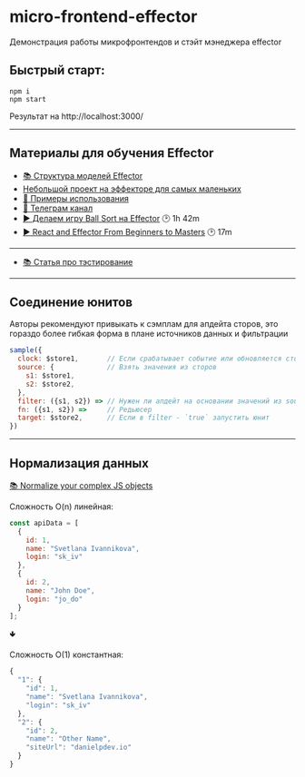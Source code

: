 # micro-frontend-effector
Демонстрация работы микрофронтендов и стэйт мэнеджера effector

## Быстрый старт:
```
npm i
npm start
```
Результат на http://localhost:3000/

---
## Материалы для обучения Effector

- [📚 Структура моделей Effector](https://sova.dev/ru/effector-model-structure/)
- [Небольшой проект на эффекторе для самых маленьких](https://github.com/omgpiu/effector-article/blob/master/README_ru.md)
- [🔗 Примеры использования](https://github.com/effector/awesome#examples)
- [💬 Телеграм канал](https://t.me/effector_ru)
- [▶️ Делаем игру Ball Sort на Effector](https://www.youtube.com/watch?v=tjjxIQd0E8c) 🕑 1h 42m
- [▶️ React and Effector From Beginners to Masters](https://www.youtube.com/watch?v=_m2XfYzBV2c) 🕑 17m

---
- [📚 Статья про тэстирование](https://dev.to/effector/the-best-part-of-effector-4c27)

---
## Соединение юнитов

Авторы рекомендуют привыкать к сэмплам для апдейта сторов, это гораздо более гибкая форма в плане источников данных и фильтрации

```js
sample({
  clock: $store1,       // Если срабатывает событие или обновляется стор
  source: {             // Взять значения из сторов
    s1: $store1,
    s2: $store2,
  }, 
  filter: ({s1, s2}) => // Нужен ли апдейт на основании значений из source?
  fn: ({s1, s2}) =>     // Редьюсер
  target: $store2,      // Если в filter - `true` запустить юнит
})
```
---
## Нормализация данных

[📚 Normalize your complex JS objects](https://dev.to/danielpdev/normalize-your-complex-js-objects-21d9)

Сложность O(n) линейная:

```js
const apiData = [
  {
    id: 1,
    name: "Svetlana Ivannikova",
    login: "sk_iv"
  },
  {
    id: 2,
    name: "John Doe",
    login: "jo_do"
  }
];
```

🢃

Сложность O(1) константная:
```js
{
  "1": {
    "id": 1,
    "name": "Svetlana Ivannikova",
    "login": "sk_iv"
  },
  "2": {
    "id": 2,
    "name": "Other Name",
    "siteUrl": "danielpdev.io"
  }
}
```